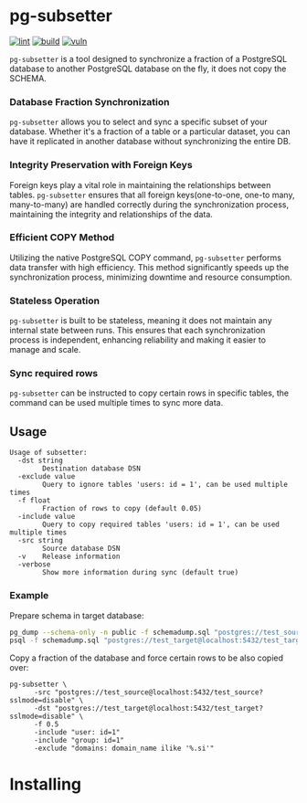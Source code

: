 # pg-subsetter

[![lint](https://github.com/teamniteo/pg-subsetter/actions/workflows/lint.yml/badge.svg)](https://github.com/teamniteo/pg-subsetter/actions/workflows/lint.yml) [![build](https://github.com/teamniteo/pg-subsetter/actions/workflows/go.yml/badge.svg)](https://github.com/teamniteo/pg-subsetter/actions/workflows/go.yml) [![vuln](https://github.com/teamniteo/pg-subsetter/actions/workflows/vuln.yml/badge.svg)](https://github.com/teamniteo/pg-subsetter/actions/workflows/vuln.yml)


`pg-subsetter` is a tool designed to synchronize a fraction of a PostgreSQL database to another PostgreSQL database on the fly, it does not copy the SCHEMA. 


### Database Fraction Synchronization
`pg-subsetter` allows you to select and sync a specific subset of your database. Whether it's a fraction of a table or a particular dataset, you can have it replicated in another database without synchronizing the entire DB.

### Integrity Preservation with Foreign Keys
Foreign keys play a vital role in maintaining the relationships between tables. `pg-subsetter` ensures that all foreign keys(one-to-one, one-to many, many-to-many) are handled correctly during the synchronization process, maintaining the integrity and relationships of the data. 

### Efficient COPY Method
Utilizing the native PostgreSQL COPY command, `pg-subsetter` performs data transfer with high efficiency. This method significantly speeds up the synchronization process, minimizing downtime and resource consumption.

### Stateless Operation
`pg-subsetter` is built to be stateless, meaning it does not maintain any internal state between runs. This ensures that each synchronization process is independent, enhancing reliability and making it easier to manage and scale.

### Sync required rows
`pg-subsetter` can be instructed to copy certain rows in specific tables, the command can be used multiple times to sync more data.

## Usage

```
Usage of subsetter:
  -dst string
    	Destination database DSN
  -exclude value
    	Query to ignore tables 'users: id = 1', can be used multiple times
  -f float
    	Fraction of rows to copy (default 0.05)
  -include value
    	Query to copy required tables 'users: id = 1', can be used multiple times
  -src string
    	Source database DSN
  -v	Release information
  -verbose
    	Show more information during sync (default true)
```


### Example


Prepare schema in target database:

```bash
pg_dump --schema-only -n public -f schemadump.sql "postgres://test_source@localhost:5432/test_source?sslmode=disable"
psql -f schemadump.sql "postgres://test_target@localhost:5432/test_target?sslmode=disable"
```

Copy a fraction of the database and force certain rows to be also copied over:

```
pg-subsetter \
      -src "postgres://test_source@localhost:5432/test_source?sslmode=disable" \
      -dst "postgres://test_target@localhost:5432/test_target?sslmode=disable" \
      -f 0.5
      -include "user: id=1"
      -include "group: id=1"
      -exclude "domains: domain_name ilike '%.si'"

```

# Installing

```curl -Ls https://github.com/teamniteo/pg-subsetter/releases/latest/download/pg-subsetter_Linux_x86_64.tar.gz | tar -xz && mv pg-subsetter /usr/bin
```
